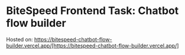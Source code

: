# BiteSpeed Frontend Task: Chatbot flow builder

Hosted on: https://bitespeed-chatbot-flow-builder.vercel.app/[https://bitespeed-chatbot-flow-builder.vercel.app/]
